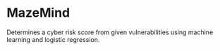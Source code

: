 # MazeMind
Determines a cyber risk score from given vulnerabilities using machine learning and logistic regression.
